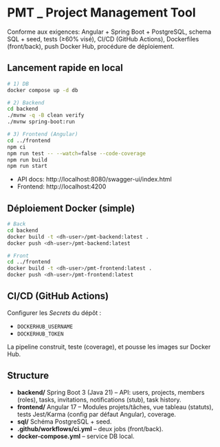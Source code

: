
# PMT _ Project Management Tool 

Conforme aux exigences: Angular + Spring Boot + PostgreSQL, schema SQL + seed, tests (≥60% visé), CI/CD (GitHub Actions), Dockerfiles (front/back), push Docker Hub, procédure de déploiement.

## Lancement rapide en local
```bash
# 1) DB
docker compose up -d db

# 2) Backend
cd backend
./mvnw -q -B clean verify
./mvnw spring-boot:run

# 3) Frontend (Angular)
cd ../frontend
npm ci
npm run test -- --watch=false --code-coverage
npm run build
npm run start
```
- API docs: http://localhost:8080/swagger-ui/index.html
- Frontend: http://localhost:4200

## Déploiement Docker (simple)
```bash
# Back
cd backend
docker build -t <dh-user>/pmt-backend:latest .
docker push <dh-user>/pmt-backend:latest

# Front
cd ../frontend
docker build -t <dh-user>/pmt-frontend:latest .
docker push <dh-user>/pmt-frontend:latest
```

## CI/CD (GitHub Actions)
Configurer les *Secrets* du dépôt :
- `DOCKERHUB_USERNAME`
- `DOCKERHUB_TOKEN`

La pipeline construit, teste (coverage), et pousse les images sur Docker Hub.

## Structure
- **backend/** Spring Boot 3 (Java 21) – API: users, projects, members (roles), tasks, invitations, notifications (stub), task history.
- **frontend/** Angular 17 – Modules projets/tâches, vue tableau (statuts), tests Jest/Karma (config par défaut Angular), coverage.
- **sql/** Schéma PostgreSQL + seed.
- **.github/workflows/ci.yml** – deux jobs (front/back).
- **docker-compose.yml** – service DB local.
